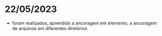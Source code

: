 # 22/05/2023

- foram realizados, aprendido a ancoragem em elemento, a ancoragem de arquivos em diferentes diretórios
